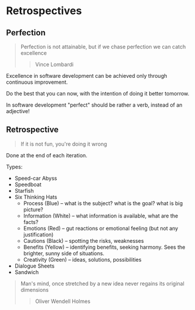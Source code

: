 # Retrospectives

## Perfection

> Perfection is not attainable, but if we chase perfection we can catch
excellence
>> Vince Lombardi

Excellence in software development can be achieved only through continuous
improvement.

Do the best that you can now, with the intention of doing it better tomorrow.

In software development "perfect" should be rather a verb, instead of an
adjective!

## Retrospective

> If it is not fun, you're doing it wrong

Done at the end of each iteration.

Types:

* Speed-car Abyss
* Speedboat
* Starfish
* Six Thinking Hats
   * Process (Blue) – what is the subject? what is the goal? what is big picture?
   * Information (White) – what information is available, what are the facts?
   * Emotions (Red) – gut reactions or emotional feeling (but not any justification)
   * Cautions (Black) – spotting the risks, weaknesses
   * Benefits (Yellow) – identifying benefits, seeking harmony. Sees the brighter, sunny side of situations.
   * Creativity (Green) – ideas, solutions, possibilities
* Dialogue Sheets
* Sandwich

> Man's mind, once stretched by a new idea never regains its original dimensions
>> Oliver Wendell Holmes
